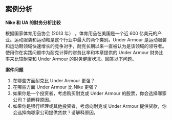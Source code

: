 ## 案例分析

**Nike 和 UA 的财务分析比较**

根据国家体育用品协会 (2013 年） ，体育用品在美国是一个近 600 亿美元的产业。运动服装和运动鞋是这个行业中最大的两个类别。Under Armour 是运动服装和运动鞋领域快速增长的竞争对手，耐克长期以来一直被认为是该领域的领导者。使用你在实践问题中为耐克计算的财务比率和本章提供的 Under Armour 财务比率来比较耐克和 Under Armour 的财务健康状况。回答以下问题。

**案件问题**

1. 在哪些方面耐克比 Under Armour 更强？
2. 在哪些方面 Under Armour 比 Nike 更强？
3. 如果你是一个投资者，考虑购买耐克或 Under Armour 的股票，你会选择哪家公司？请解释原因。
4. 如果你是银行经理或其他投资者，考虑向耐克或 Under Armour 提供贷款，你会选择向哪家公司提供贷款？请解释原因。